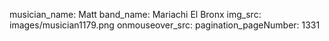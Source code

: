 musician_name: Matt
band_name: Mariachi El Bronx
img_src: images/musician1179.png
onmouseover_src: 
pagination_pageNumber: 1331